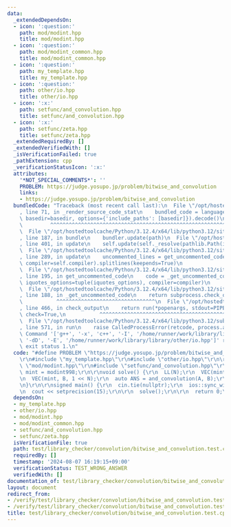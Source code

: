 ```yaml
---
data:
  _extendedDependsOn:
  - icon: ':question:'
    path: mod/modint.hpp
    title: mod/modint.hpp
  - icon: ':question:'
    path: mod/modint_common.hpp
    title: mod/modint_common.hpp
  - icon: ':question:'
    path: my_template.hpp
    title: my_template.hpp
  - icon: ':question:'
    path: other/io.hpp
    title: other/io.hpp
  - icon: ':x:'
    path: setfunc/and_convolution.hpp
    title: setfunc/and_convolution.hpp
  - icon: ':x:'
    path: setfunc/zeta.hpp
    title: setfunc/zeta.hpp
  _extendedRequiredBy: []
  _extendedVerifiedWith: []
  _isVerificationFailed: true
  _pathExtension: cpp
  _verificationStatusIcon: ':x:'
  attributes:
    '*NOT_SPECIAL_COMMENTS*': ''
    PROBLEM: https://judge.yosupo.jp/problem/bitwise_and_convolution
    links:
    - https://judge.yosupo.jp/problem/bitwise_and_convolution
  bundledCode: "Traceback (most recent call last):\n  File \"/opt/hostedtoolcache/Python/3.12.4/x64/lib/python3.12/site-packages/onlinejudge_verify/documentation/build.py\"\
    , line 71, in _render_source_code_stat\n    bundled_code = language.bundle(stat.path,\
    \ basedir=basedir, options={'include_paths': [basedir]}).decode()\n          \
    \         ^^^^^^^^^^^^^^^^^^^^^^^^^^^^^^^^^^^^^^^^^^^^^^^^^^^^^^^^^^^^^^^^^^^^^^^^^^^^^^^^^\n\
    \  File \"/opt/hostedtoolcache/Python/3.12.4/x64/lib/python3.12/site-packages/onlinejudge_verify/languages/cplusplus.py\"\
    , line 187, in bundle\n    bundler.update(path)\n  File \"/opt/hostedtoolcache/Python/3.12.4/x64/lib/python3.12/site-packages/onlinejudge_verify/languages/cplusplus_bundle.py\"\
    , line 401, in update\n    self.update(self._resolve(pathlib.Path(included), included_from=path))\n\
    \  File \"/opt/hostedtoolcache/Python/3.12.4/x64/lib/python3.12/site-packages/onlinejudge_verify/languages/cplusplus_bundle.py\"\
    , line 289, in update\n    uncommented_lines = get_uncommented_code(path, iquotes=self.iquotes,\
    \ compiler=self.compiler).splitlines(keepends=True)\n                        ^^^^^^^^^^^^^^^^^^^^^^^^^^^^^^^^^^^^^^^^^^^^^^^^^^^^^^^^^^^^^^^^^^^^^^^^\n\
    \  File \"/opt/hostedtoolcache/Python/3.12.4/x64/lib/python3.12/site-packages/onlinejudge_verify/languages/cplusplus_bundle.py\"\
    , line 195, in get_uncommented_code\n    code = _get_uncommented_code(path.resolve(),\
    \ iquotes_options=tuple(iquotes_options), compiler=compiler)\n           ^^^^^^^^^^^^^^^^^^^^^^^^^^^^^^^^^^^^^^^^^^^^^^^^^^^^^^^^^^^^^^^^^^^^^^^^^^^^^^^^^^^^^^^^^^^^^^^^\n\
    \  File \"/opt/hostedtoolcache/Python/3.12.4/x64/lib/python3.12/site-packages/onlinejudge_verify/languages/cplusplus_bundle.py\"\
    , line 188, in _get_uncommented_code\n    return subprocess.check_output(command)\n\
    \           ^^^^^^^^^^^^^^^^^^^^^^^^^^^^^^^^\n  File \"/opt/hostedtoolcache/Python/3.12.4/x64/lib/python3.12/subprocess.py\"\
    , line 466, in check_output\n    return run(*popenargs, stdout=PIPE, timeout=timeout,\
    \ check=True,\n           ^^^^^^^^^^^^^^^^^^^^^^^^^^^^^^^^^^^^^^^^^^^^^^^^^^^^^^^^^\n\
    \  File \"/opt/hostedtoolcache/Python/3.12.4/x64/lib/python3.12/subprocess.py\"\
    , line 571, in run\n    raise CalledProcessError(retcode, process.args,\nsubprocess.CalledProcessError:\
    \ Command '['g++', '-x', 'c++', '-I', '/home/runner/work/library/library', '-fpreprocessed',\
    \ '-dD', '-E', '/home/runner/work/library/library/other/io.hpp']' returned non-zero\
    \ exit status 1.\n"
  code: "#define PROBLEM \"https://judge.yosupo.jp/problem/bitwise_and_convolution\"\
    \r\n#include \"my_template.hpp\"\r\n#include \"other/io.hpp\"\r\n\r\n#include\
    \ \"mod/modint.hpp\"\r\n#include \"setfunc/and_convolution.hpp\"\r\n\r\nusing\
    \ mint = modint998;\r\n\r\nvoid solve() {\r\n  LL(N);\r\n  VEC(mint, A, 1 << N);\r\
    \n  VEC(mint, B, 1 << N);\r\n  auto ANS = and_convolution(A, B);\r\n  print(ANS);\r\
    \n}\r\n\r\nsigned main() {\r\n  cin.tie(nullptr);\r\n  ios::sync_with_stdio(false);\r\
    \n  cout << setprecision(15);\r\n\r\n  solve();\r\n\r\n  return 0;\r\n}\r\n"
  dependsOn:
  - my_template.hpp
  - other/io.hpp
  - mod/modint.hpp
  - mod/modint_common.hpp
  - setfunc/and_convolution.hpp
  - setfunc/zeta.hpp
  isVerificationFile: true
  path: test/library_checker/convolution/bitwise_and_convolution.test.cpp
  requiredBy: []
  timestamp: '2024-08-07 16:19:15+09:00'
  verificationStatus: TEST_WRONG_ANSWER
  verifiedWith: []
documentation_of: test/library_checker/convolution/bitwise_and_convolution.test.cpp
layout: document
redirect_from:
- /verify/test/library_checker/convolution/bitwise_and_convolution.test.cpp
- /verify/test/library_checker/convolution/bitwise_and_convolution.test.cpp.html
title: test/library_checker/convolution/bitwise_and_convolution.test.cpp
---
```

